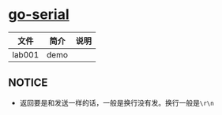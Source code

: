 # [go-serial](https://github.com/jacobsa/go-serial)

|文件|简介|说明|
|---|---|---|
|lab001|demo| |

## NOTICE
 - 返回要是和发送一样的话，一般是换行没有发。换行一般是`\r\n`